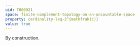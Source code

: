 ```yaml
---
uid: T000921
space: finite-complement-topology-on-an-uncountable-space
property: cardinality-leq-2^{mathfrak(c)}
value: true
---
```

By construction.

